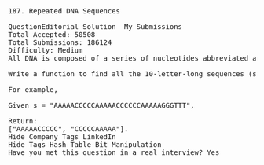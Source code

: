 <pre>
187. Repeated DNA Sequences  

QuestionEditorial Solution  My Submissions
Total Accepted: 50508
Total Submissions: 186124
Difficulty: Medium
All DNA is composed of a series of nucleotides abbreviated as A, C, G, and T, for example: "ACGAATTCCG". When studying DNA, it is sometimes useful to identify repeated sequences within the DNA.

Write a function to find all the 10-letter-long sequences (substrings) that occur more than once in a DNA molecule.

For example,

Given s = "AAAAACCCCCAAAAACCCCCCAAAAAGGGTTT",

Return:
["AAAAACCCCC", "CCCCCAAAAA"].
Hide Company Tags LinkedIn
Hide Tags Hash Table Bit Manipulation
Have you met this question in a real interview? Yes  

</pre>
